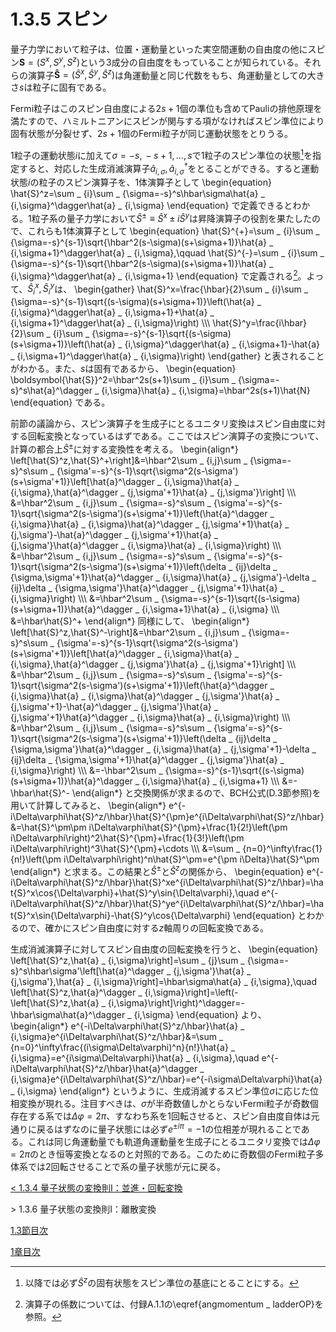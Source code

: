 # 1.3.5 スピン
量子力学において粒子は、位置・運動量といった実空間運動の自由度の他にスピン$\boldsymbol{S}=(S^x,S^y,S^z)$という3成分の自由度をもっていることが知られている。それらの演算子$\boldsymbol{\hat{S}}=(\hat{S}^x,\hat{S}^y,\hat{S}^z)$は角運動量と同じ代数をもち、角運動量としての大きさ$s$は粒子に固有である。
			
Fermi粒子はこのスピン自由度による$2s+1$個の準位も含めてPauliの排他原理を満たすので、ハミルトニアンにスピンが関与する項がなければスピン準位により固有状態が分裂せず、$2s+1$個のFermi粒子が同じ運動状態をとりうる。

1粒子の運動状態$i$に加えて$\sigma=-s,\,-s+1,\ldots,s$で1粒子のスピン準位の状態[^1]を指定すると、対応した生成消滅演算子$\hat{a} _ {i,\sigma},\hat{a}^\dagger _ {i,\sigma}$をとることができる。すると運動状態$i$の粒子のスピン演算子を、1体演算子として
	\begin{equation}
		\hat{S}^z=\sum _ {i}\sum _ {\sigma=-s}^s\hbar\sigma\hat{a} _ {i,\sigma}^\dagger\hat{a} _ {i,\sigma}
	\end{equation}
で定義できるとわかる。1粒子系の量子力学において$\hat{S}^{\pm}\equiv\hat{S}^x\pm i\hat{S}^y$は昇降演算子の役割を果たしたので、これらも1体演算子として
	\begin{equation}
		\hat{S}^{+}=\sum _ {i}\sum _ {\sigma=-s}^{s-1}\sqrt{\hbar^2(s-\sigma)(s+\sigma+1)}\hat{a} _ {i,\sigma+1}^\dagger\hat{a} _ {i,\sigma},\qquad 
		\hat{S}^{-}=\sum _ {i}\sum _ {\sigma=-s}^{s-1}\sqrt{\hbar^2(s-\sigma)(s+\sigma+1)}\hat{a} _ {i,\sigma}^\dagger\hat{a} _ {i,\sigma+1}
	\end{equation}
で定義される[^2]。よって、$\hat{S} _ i^x,\hat{S} _ i^y$は、
	\begin{gather}
		\hat{S}^x=\frac{\hbar}{2}\sum _ {i}\sum _ {\sigma=-s}^{s-1}\sqrt{(s-\sigma)(s+\sigma+1)}\left(\hat{a} _ {i,\sigma}^\dagger\hat{a} _ {i,\sigma+1}+\hat{a} _ {i,\sigma+1}^\dagger\hat{a} _ {i,\sigma}\right) \\\\\\
		\hat{S}^y=\frac{i\hbar}{2}\sum _ {i}\sum _ {\sigma=-s}^{s-1}\sqrt{(s-\sigma)(s+\sigma+1)}\left(\hat{a} _ {i,\sigma}^\dagger\hat{a} _ {i,\sigma+1}-\hat{a} _ {i,\sigma+1}^\dagger\hat{a} _ {i,\sigma}\right)
	\end{gather}
と表されることがわかる。また、$s$は固有であるから、
	\begin{equation}
		\boldsymbol{\hat{S}}^2=\hbar^2s(s+1)\sum _ {i}\sum _ {\sigma=-s}^s\hat{a}^\dagger _ {i,\sigma}\hat{a} _ {i,\sigma}=\hbar^2s(s+1)\hat{N}
	\end{equation}
である。

前節の議論から、スピン演算子を生成子にとるユニタリ変換はスピン自由度に対する回転変換となっているはずである。ここではスピン演算子の変換について、計算の都合上$\hat{S}^\pm$に対する変換性を考える。
	\begin{align\*}
		\left[\hat{S}^z,\hat{S}^+\right]&=\hbar^2\sum _ {i,j}\sum _ {\sigma=-s}^s\sum _ {\sigma'=-s}^{s-1}\sqrt{\sigma^2(s-\sigma')(s+\sigma'+1)}\left[\hat{a}^\dagger _ {i,\sigma}\hat{a} _ {i,\sigma},\hat{a}^\dagger _ {j,\sigma'+1}\hat{a} _ {j,\sigma'}\right] \\\\\\
		&=\hbar^2\sum _ {i,j}\sum _ {\sigma=-s}^s\sum _ {\sigma'=-s}^{s-1}\sqrt{\sigma^2(s-\sigma')(s+\sigma'+1)}\left(\hat{a}^\dagger _ {i,\sigma}\hat{a} _ {i,\sigma}\hat{a}^\dagger _ {j,\sigma'+1}\hat{a} _ {j,\sigma'}-\hat{a}^\dagger _ {j,\sigma'+1}\hat{a} _ {j,\sigma'}\hat{a}^\dagger _ {i,\sigma}\hat{a} _ {i,\sigma}\right) \\\\\\
		&=\hbar^2\sum _ {i,j}\sum _ {\sigma=-s}^s\sum _ {\sigma'=-s}^{s-1}\sqrt{\sigma^2(s-\sigma')(s+\sigma'+1)}\left(\delta _ {ij}\delta _ {\sigma,\sigma'+1}\hat{a}^\dagger _ {i,\sigma}\hat{a} _ {j,\sigma'}-\delta _ {ij}\delta _ {\sigma,\sigma'}\hat{a}^\dagger _ {j,\sigma'+1}\hat{a} _ {i,\sigma}\right) \\\\\\
		&=\hbar^2\sum _ {\sigma=-s}^{s-1}\sqrt{(s-\sigma)(s+\sigma+1)}\hat{a}^\dagger _ {i,\sigma+1}\hat{a} _ {i,\sigma} \\\\\\
		&=\hbar\hat{S}^+
	\end{align\*}
同様にして、
	\begin{align\*}
		\left[\hat{S}^z,\hat{S}^-\right]&=\hbar^2\sum _ {i,j}\sum _ {\sigma=-s}^s\sum _ {\sigma'=-s}^{s-1}\sqrt{\sigma^2(s-\sigma')(s+\sigma'+1)}\left[\hat{a}^\dagger _ {i,\sigma}\hat{a} _ {i,\sigma},\hat{a}^\dagger _ {j,\sigma'}\hat{a} _ {j,\sigma'+1}\right] \\\\\\
		&=\hbar^2\sum _ {i,j}\sum _ {\sigma=-s}^s\sum _ {\sigma'=-s}^{s-1}\sqrt{\sigma^2(s-\sigma')(s+\sigma'+1)}\left(\hat{a}^\dagger _ {i,\sigma}\hat{a} _ {i,\sigma}\hat{a}^\dagger _ {j,\sigma'}\hat{a} _ {j,\sigma'+1}-\hat{a}^\dagger _ {j,\sigma'}\hat{a} _ {j,\sigma'+1}\hat{a}^\dagger _ {i,\sigma}\hat{a} _ {i,\sigma}\right) \\\\\\
		&=\hbar^2\sum _ {i,j}\sum _ {\sigma=-s}^s\sum _ {\sigma'=-s}^{s-1}\sqrt{\sigma^2(s-\sigma')(s+\sigma'+1)}\left(\delta _ {ij}\delta _ {\sigma,\sigma'}\hat{a}^\dagger _ {i,\sigma}\hat{a} _ {j,\sigma'+1}-\delta _ {ij}\delta _ {\sigma,\sigma'+1}\hat{a}^\dagger _ {j,\sigma'}\hat{a} _ {i,\sigma}\right) \\\\\\
		&=-\hbar^2\sum _ {\sigma=-s}^{s-1}\sqrt{(s-\sigma)(s+\sigma+1)}\hat{a}^\dagger _ {i,\sigma}\hat{a} _ {i,\sigma+1} \\\\\\
		&=-\hbar\hat{S}^-
	\end{align\*}
と交換関係が求まるので、BCH公式(D.3節参照)を用いて計算してみると、
	\begin{align\*}
		e^{-i\Delta\varphi\hat{S}^z/\hbar}\hat{S}^{\pm}e^{i\Delta\varphi\hat{S}^z/\hbar}&=\hat{S}^\pm\pm i\Delta\varphi\hat{S}^{\pm}+\frac{1}{2!}\left(\pm i\Delta\varphi\right)^2\hat{S}^{\pm}+\frac{1}{3!}\left(\pm i\Delta\varphi\right)^3\hat{S}^{\pm}+\cdots \\\\\\
		&=\sum _ {n=0}^\infty\frac{1}{n!}\left(\pm i\Delta\varphi\right)^n\hat{S}^\pm=e^{\pm i\Delta}\hat{S}^\pm
	\end{align\*}
と求まる。この結果と$\hat{S}^\pm$と$\hat{S}^z$の関係から、
	\begin{equation}
		e^{-i\Delta\varphi\hat{S}^z/\hbar}\hat{S}^xe^{i\Delta\varphi\hat{S}^z/\hbar}=\hat{S}^x\cos{\Delta\varphi}+\hat{S}^y\sin{\Delta\varphi},\quad
		e^{-i\Delta\varphi\hat{S}^z/\hbar}\hat{S}^ye^{i\Delta\varphi\hat{S}^z/\hbar}=\hat{S}^x\sin{\Delta\varphi}-\hat{S}^y\cos{\Delta\varphi}
	\end{equation}
とわかるので、確かにスピン自由度に対する$z$軸周りの回転変換である。

生成消滅演算子に対してスピン自由度の回転変換を行うと、
	\begin{equation}
		\left[\hat{S}^z,\hat{a} _ {i,\sigma}\right]=\sum _ {j}\sum _ {\sigma=-s}^s\hbar\sigma'\left[\hat{a}^\dagger _ {j,\sigma'}\hat{a} _ {j,\sigma'},\hat{a} _ {i,\sigma}\right]=\hbar\sigma\hat{a} _ {i,\sigma},\quad
		\left[\hat{S}^z,\hat{a}^\dagger _ {i,\sigma}\right]=\left(-\left[\hat{S}^z,\hat{a} _ {i,\sigma}\right]\right)^\dagger=-\hbar\sigma\hat{a}^\dagger _ {i,\sigma}
	\end{equation}
より、
	\begin{align\*}
		e^{-i\Delta\varphi\hat{S}^z/\hbar}\hat{a} _ {i,\sigma}e^{i\Delta\varphi\hat{S}^z/\hbar}&=\sum _ {n=0}^\infty\frac{(i\sigma\Delta\varphi)^n}{n!}\hat{a} _ {i,\sigma}=e^{i\sigma\Delta\varphi}\hat{a} _ {i,\sigma},\quad e^{-i\Delta\varphi\hat{S}^z/\hbar}\hat{a}^\dagger _ {i,\sigma}e^{i\Delta\varphi\hat{S}^z/\hbar}=e^{-i\sigma\Delta\varphi}\hat{a} _ {i,\sigma}
	\end{align\*}
というように、生成消滅するスピン準位$\sigma$に応じた位相変換が現れる。注目すべきは、$\sigma$が半奇数値しかとらないFermi粒子が奇数個存在する系では$\Delta\varphi=2\pi$、すなわち系を1回転させると、スピン自由度自体は元通りに戻るはずなのに量子状態には必ず$e^{\pm i\pi}=-1$の位相差が現れることである。これは同じ角運動量でも軌道角運動量を生成子にとるユニタリ変換では$\Delta\varphi=2\pi$のとき恒等変換となるのと対照的である。このために奇数個のFermi粒子多体系では2回転させることで系の量子状態が元に戻る。

[^1]: 以降では必ず$\hat{S}^z$の固有状態をスピン準位の基底にとることにする。

[^2]: 演算子の係数については、付録A.1.1の\eqref{angmomentum _ ladderOP}を参照。

[\< 1.3.4 量子状態の変換則Ⅰ：並進・回転変換](https://pr440.github.io/manybody-qm/Sec1-3-4)

\> 1.3.6 量子状態の変換則Ⅰ：離散変換

[1.3節目次](https://pr440.github.io/manybody-qm/Sec1-3)

[1章目次](https://pr440.github.io/manybody-qm/Chap1)